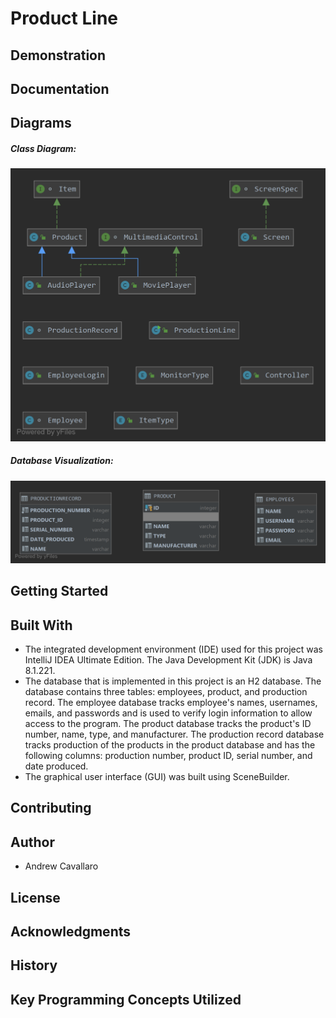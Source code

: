 # Product Line

## Demonstration

## Documentation

## Diagrams
##### Class Diagram:
![Class Diagram](src/diagrams/class_diagram.png)

##### Database Visualization:
![Database Diagram](src/diagrams/database_tables.png)

## Getting Started

## Built With
- The integrated development environment (IDE) used for this project was IntelliJ IDEA Ultimate Edition. The Java Development Kit (JDK) is Java 8.1.221.
- The database that is implemented in this project is an H2 database. The database contains three tables: employees, product, and production record. The employee database tracks employee's names, usernames, emails, and passwords and is used to verify login information to allow access to the program. The product database tracks the product's ID number, name, type, and manufacturer. The production record database tracks production of the products in the product database and has the following columns: production number, product ID, serial number, and date produced.
- The graphical user interface (GUI) was built using SceneBuilder.

## Contributing

## Author
- Andrew Cavallaro

## License

## Acknowledgments

## History

## Key Programming Concepts Utilized
